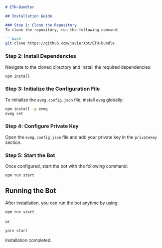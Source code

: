```markdown
# ETH-Bundler

## Installation Guide

### Step 1: Clone the Repository
To clone the repository, run the following command:

```bash
git clone https://github.com/javierXbt/ETH-bundle
```

### Step 2: Install Dependencies
Navigate to the cloned directory and install the required dependencies:

```bash
npm install
```

### Step 3: Initialize the Configuration File
To initialize the `evmg.config.json` file, install `evmg` globally:

```bash
npm install -g evmg
evmg set
```

### Step 4: Configure Private Key
Open the `evmg.config.json` file and add your private key in the `privatekey` section.

### Step 5: Start the Bot
Once configured, start the bot with the following command:

```bash
npm run start
```

## Running the Bot
After installation, you can run the bot anytime by using:

```bash
npm run start
```

or

```bash
yarn start
```

Installation completed.
```
